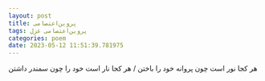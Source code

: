 ```yaml
---
layout: post
title: پروین‌اعتصامی
tags: پروین‌اعتصامی غزل
categories: poem
date: 2023-05-12 11:51:39.781975
---
```


هر کجا نور است چون پروانه خود را باختن / هر کجا نار است خود را چون سمندر داشتن